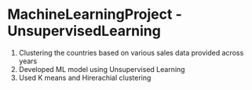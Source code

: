 # MachineLearningProject - UnsupervisedLearning

1. Clustering the countries based on various sales data provided across years
2. Developed ML model using Unsupervised Learning
3. Used K means and Hirerachial clustering
